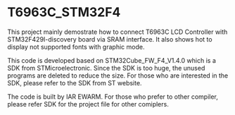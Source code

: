 # T6963C_STM32F4
This project mainly demostrate how to connect T6963C LCD Controller with 
STM32F429I-discovery board via SRAM interface. 
It also shows hot to display not supported fonts with graphic mode.

This code is developed based on STM32Cube_FW_F4_V1.4.0 which is a SDK from STMicroelectronic.
Since the SDK is too huge, the unused programs are deleted to reduce the size.
For those who are interested in the SDK, please refer to the SDK from ST website.

The code is built by IAR EWARM. For those who prefer to other compiler, 
please refer SDK for the project file for other comiplers.
